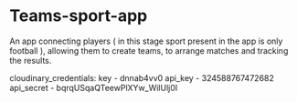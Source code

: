 ﻿# Teams-sport-app
An app connecting players ( in this stage sport present in the app is only football ), allowing them to create teams, to arrange matches and tracking the results.



cloudinary_credentials:
key - dnnab4vv0
api_key - 324588767472682
api_secret - bqrqUSqaQTeewPlXYw_WilUlj0I

